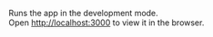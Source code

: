 Runs the app in the development mode.\
Open [http://localhost:3000](http://localhost:3000) to view it in the browser.
